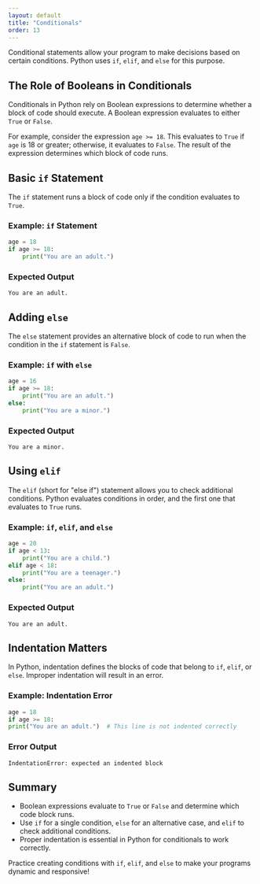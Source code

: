 ```yaml
---
layout: default
title: "Conditionals"
order: 13
---
```


Conditional statements allow your program to make decisions based on certain conditions. Python uses `if`, `elif`, and `else` for this purpose.

## The Role of Booleans in Conditionals

Conditionals in Python rely on Boolean expressions to determine whether a block of code should execute. A Boolean expression evaluates to either `True` or `False`.

For example, consider the expression `age >= 18`. This evaluates to `True` if `age` is 18 or greater; otherwise, it evaluates to `False`. The result of the expression determines which block of code runs.

## Basic `if` Statement

The `if` statement runs a block of code only if the condition evaluates to `True`.

### Example: `if` Statement

```python
age = 18
if age >= 18:
    print("You are an adult.")
```

### Expected Output

```plaintext
You are an adult.
```

## Adding `else`

The `else` statement provides an alternative block of code to run when the condition in the `if` statement is `False`.

### Example: `if` with `else`

```python
age = 16
if age >= 18:
    print("You are an adult.")
else:
    print("You are a minor.")
```

### Expected Output

```plaintext
You are a minor.
```

## Using `elif`

The `elif` (short for "else if") statement allows you to check additional conditions. Python evaluates conditions in order, and the first one that evaluates to `True` runs.

### Example: `if`, `elif`, and `else`

```python
age = 20
if age < 13:
    print("You are a child.")
elif age < 18:
    print("You are a teenager.")
else:
    print("You are an adult.")
```

### Expected Output

```plaintext
You are an adult.
```

## Indentation Matters

In Python, indentation defines the blocks of code that belong to `if`, `elif`, or `else`. Improper indentation will result in an error.

### Example: Indentation Error

```python
age = 18
if age >= 18:
print("You are an adult.")  # This line is not indented correctly
```

### Error Output

```plaintext
IndentationError: expected an indented block
```

## Summary

- Boolean expressions evaluate to `True` or `False` and determine which code block runs.
- Use `if` for a single condition, `else` for an alternative case, and `elif` to check additional conditions.
- Proper indentation is essential in Python for conditionals to work correctly.

Practice creating conditions with `if`, `elif`, and `else` to make your programs dynamic and responsive!
